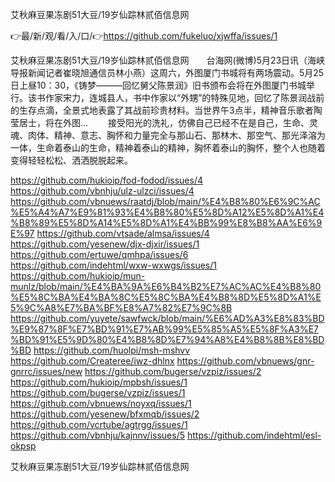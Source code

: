 艾秋麻豆果冻剧51大豆/19岁仙踪林贰佰信息网

👉最/新/观/看/入/口/👉https://github.com/fukeluo/xjwffa/issues/1

艾秋麻豆果冻剧51大豆/19岁仙踪林贰佰信息网　　台海网(微博)5月23日讯（海峡导报新闻记者崔晓旭通信员林小燕）这周六，外图厦门书城将有两场震动。5月25日上昼10：30，《铸梦———回忆舅父陈景润》旧书颁布会将在外图厦门书城举行。该书作家宋力，连城县人，书中作家以“外甥”的特殊见地，回忆了陈景润战前的生存点滴，全景式地表露了其战前珍贵材料。当世界午3点半，精神音乐歌者陶莹居士，将在外图...
　　接受阳光的洗礼，仿佛自己已经不在是自己，生命、灵魂、肉体、精神、意志、胸怀和力量完全与那山石、那林木、那空气、那光泽溶为一体，生命着泰山的生命，精神着泰山的精神，胸怀着泰山的胸怀，整个人也随着变得轻轻松松、洒洒脱脱起来。


https://github.com/hukioip/fod-fodod/issues/4
https://github.com/vbnhju/ulz-ulzci/issues/4
https://github.com/vbnuews/raatdj/blob/main/%E4%B8%80%E6%9C%AC%E5%A4%A7%E9%81%93%E4%B8%80%E5%8D%A12%E5%8D%A1%E4%B8%89%E5%8D%A14%E5%8D%A1%E4%BB%99%E8%B8%AA%E6%9E%97
https://github.com/vtsade/almsa/issues/4
https://github.com/yesenew/djx-djxir/issues/1
https://github.com/ertuwe/qmhpa/issues/6
https://github.com/indehtml/wxw-wxwgs/issues/1
https://github.com/hukioip/mun-munlz/blob/main/%E4%BA%9A%E6%B4%B2%E7%AC%AC%E4%B8%80%E5%8C%BA%E4%BA%8C%E5%8C%BA%E4%B8%8D%E5%8D%A1%E5%9C%A8%E7%BA%BF%E8%A7%82%E7%9C%8B
https://github.com/yuyete/sawfwck/blob/main/%E6%AD%A3%E8%83%BD%E9%87%8F%E7%BD%91%E7%AB%99%E5%85%A5%E5%8F%A3%E7%BD%91%E5%9D%80%E4%B8%8D%E7%94%A8%E4%B8%8B%E8%BD%BD
https://github.com/huolpi/msh-mshvv
https://github.com/Createree/iwz-dhlnx
https://github.com/vbnuews/gnr-gnrrc/issues/new
https://github.com/bugerse/vzpiz/issues/2
https://github.com/hukioip/mpbsh/issues/1
https://github.com/bugerse/vzpiz/issues/1
https://github.com/vbnuews/noyxq/issues/1
https://github.com/yesenew/bfxmqb/issues/2
https://github.com/vcrtube/agtrgg/issues/1
https://github.com/vbnhju/kajnnv/issues/5
https://github.com/indehtml/esl-okpsp

艾秋麻豆果冻剧51大豆/19岁仙踪林贰佰信息网
